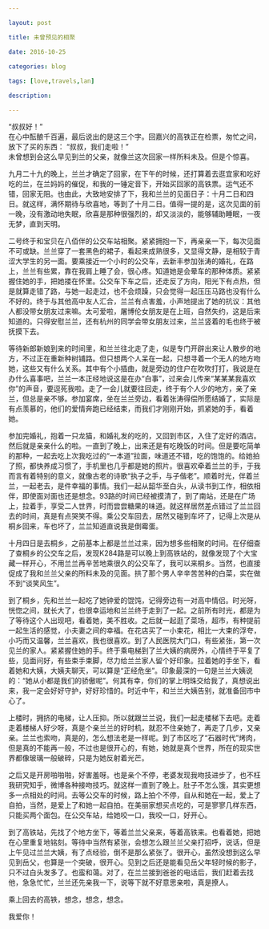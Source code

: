 ```yaml
--- 

layout: post 

title: 未曾预见的相聚

date: 2016-10-25

categories: blog
 
tags: [love,travels,lan]

description: 

---
```


“叔叔好！”  
在心中酝酿千百遍，最后说出的是这三个字。回嘉兴的高铁正在检票，匆忙之间，放下了买的东西：
“叔叔，我们走啦！”  
未曾想到会这么早见到兰的父亲，就像兰这次回家一样所料未及。但是个惊喜。

九月二十九的晚上，兰兰才确定了回家，在下午的时候，还打算着去逛宜家和吃好吃的兰，在兰妈妈的催促，和我的一锤定音下，开始买回家的高铁票。运气还不错，回家无阻。也由此，大致地安排了下，我和兰兰的见面日子：十月二日和四日。就这样，满怀期待与欣喜地，等到了十月二日。值得一提的是，这次见面的前一晚，没有激动地失眠，欣喜是那种很强烈的，却又淡淡的，能够辅助睡眠，一夜无梦，直到天明。

二号终于和宝贝在八佰伴的公交车站相聚。紧紧拥抱一下，再亲亲一下，每次见面不可或缺。兰兰穿了一套黑色的裙子，看起来成熟很多，又显得文静，是相较于青涩大学生的另一面。要乘接近一个小时的公交车，去新丰参加张涛的婚礼，在路上，兰兰有些累，靠在我肩上睡了会，很心疼。知道她是会晕车的那种体质。紧紧握住她的手，把她搂在怀里。公交车下车之后，还走反了方向，阳光下有点热，但是就算走错了路，与她一起走过，也不会烦躁，只会觉得一起压压马路也没有什么不好的。终于与其他高中友人汇合，兰兰有点害羞，小声地提出了她的抗议：其他人都没带女朋友过来嘛。太可爱啦，屠博伦女朋友是在上班，自然失约，这是后来知道的。只得安慰兰兰，还有杭州的同学会带女朋友过来，兰兰竖着的毛也终于被抚摸下去。

等待新郎新娘到来的时间里，和兰兰往北走了走，似是专门开辟出来让人散步的地方，不过正在重新种树铺路。但只想两个人呆在一起，只想寻着一个无人的地方吻她，这些又有什么关系。其中有个小插曲，就是旁边的住户在吹吹打打，我说是在办什么喜事吧，兰兰一本正经地说这是在办“白事”，过来会儿传来“某某某我喜欢你”的声音，要逗死我啦。走了一会儿就要往回走，终于有个人少的地方，亲了亲兰，但总是亲不够。参加宴席，坐在兰兰旁边，看着张涛得偿所愿结婚了，实际是有点羡慕的，他们的爱情奔跑已经结束，而我们才刚刚开始，抓紧她的手，看着她。

参加完婚礼，抱着一只龙猫，和婚礼发的吃的，又回到市区，入住了定好的酒店。然后就是亲亲什么的啦。一直到了晚上，出来还是有吃晚饭的时间。但是要吃简单的那种，一起去吃上次我吃过的“一本道”拉面，味道还不错，吃的饱饱的。给她拍了照，都快养成习惯了，手机里也几乎都是她的照片。很喜欢牵着兰兰的手，于我而言有着特别的意义，就像古老的诗歌“执子之手，与子偕老”。顺着时光，伴着兰兰，一起老去，是件幸福的事情。我们一起从韶华至白头，从读书到工作，相依相伴，即使面对面也还是想念。93路的时间已经被摸清了，到了南站，还是在广场上，拉着手，享受二人世界，时而尝尝糖果的味道。就这样居然差点错过了兰兰回去的时间，真是有点哭笑不得。乘公交车回去，居然又碰到车坏了，记得上次是从桐乡回来，车也坏了，兰兰知道直说我是倒霉蛋。

十月四日是去桐乡，之前基本上都是兰兰过来，因为想多些相聚的时间。在仔细查了查桐乡的公交车之后，发现K284路是可以晚上到高铁站的，就像发现了个大宝藏一样开心，不用兰兰再辛苦地乘很久的公交车了，我可以来桐乡。当然，也直接促成了我和兰兰父亲的所料未及的见面。拱了那个男人辛辛苦苦种的白菜，实在做不到“谈笑风生”。

到了桐乡，先和兰兰一起吃了她钟爱的馄饨，记得旁边有一对高中情侣。时光呀，恍惚之间，就长大了，也很幸运地和兰兰终于走到了一起。之前所有时光，都是为了等待这个人出现吧，看着她，美不胜收。之后就一起逛了菜场，超市，有种提前一起生活的感觉，小夫妻之间的幸福。在花店买了一小束花，相比一大束的浮夸，小巧而又温馨，兰兰喜欢，我也很喜欢。到了人民医院大门口，有些紧张，第一次见兰的家人。紧紧握住她的手。终于乘电梯到了兰大姨的病房外，心情终于平复了些，见面问好，有些束手束脚，尽力给兰兰家人留个好印象。拉着她的手坐下，看着她和大姨，大姨夫聊天，可以算是“正经危坐”。印象最深的一句是兰兰大姨说的：“她从小都是我们的骄傲呢”。何其有幸，你们的掌上明珠交给我了，真想说出来，我一定会好好守护，好好珍惜的。时近中午，和兰兰大姨告别，就准备回市中心了。

上楼时，拥挤的电梯，让人压抑。所以就跟兰兰说，我们一起走楼梯下去吧。走着走着楼梯人好少呀，真是个亲兰兰的好时机，就忍不住亲她了，再走了几步，又亲亲。兰兰也索吻，真是的，怎么想法老是一样呢。到了市区吃了“石器时代”烤肉，但是真的不能再一般，不过也是很开心的，有她，她就是真个世界，所在的现实世界都像玻璃一般破碎，只是为她反射着光芒。

之后又是开房啪啪啪，好害羞呀。也是亲个不停，老婆发现我吻技进步了，也不枉我研究知乎，微博各种接吻技巧。就这样一直到了晚上。肚子不怎么饿，其实更想多一点相处的时间。去等公交车的时候，路上拍个不停，自从和她在一起，爱上了自拍，当然，是爱上了和她一起自拍。在美丽家想买点吃的，可是寥寥几样东西，只能买两个面包。在公交车站，给她咬一口，我咬一口，好开心。

到了高铁站，先找了个地方坐下，等着兰兰父亲来，等着高铁来。也看着她，把她在心里重复地铭刻。等待中当然有紧张，会想怎么跟兰兰父亲打招呼，说话，但是上午见过兰兰大姨，有了点经验，倒不是那么紧张了。很开心，虽然没想到这么早见到岳父，也算是一个突破，很开心。见到之后还是能看见岳父年轻时候的影子，只不过白头发多了。也蛮和蔼。对了，在兰兰接到爸爸的电话后，我们赶着去找他，急急忙忙，兰兰还先亲我一下，说等下就不好意思亲啦，真是撩人。

乘上回去的高铁，想念，想念，想念。

我爱你！
